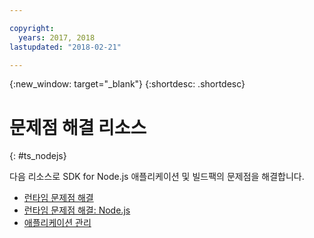```yaml
---

copyright:
  years: 2017, 2018
lastupdated: "2018-02-21"

---
```


{:new_window: target="_blank"}
{:shortdesc: .shortdesc}

# 문제점 해결 리소스
{: #ts_nodejs}

다음 리소스로 SDK for Node.js 애플리케이션 및 빌드팩의 문제점을 해결합니다.

* [런타임 문제점 해결](../common/ts_runtimes.html#runtimes)
* [런타임 문제점 해결: Node.js](../common/ts_runtimes.html#ts_nodejs)
* [애플리케이션 관리](../common/app_mng.html)
